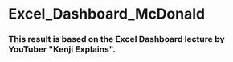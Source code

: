 # Excel_Dashboard_McDonald
### This result is based on the Excel Dashboard lecture by YouTuber "Kenji Explains".
